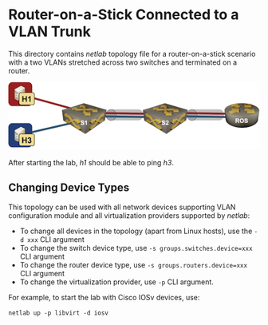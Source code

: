 # Router-on-a-Stick Connected to a VLAN Trunk

This directory contains *netlab* topology file for a router-on-a-stick scenario with a two VLANs stretched across two switches and terminated on a router.

![VLAN trunk topology](netlab-router-stick.png)

After starting the lab, *h1* should be able to ping *h3*.

## Changing Device Types

This topology can be used with all network devices supporting VLAN configuration module and all virtualization providers supported by *netlab*:

* To change all devices in the topology (apart from Linux hosts), use the `-d xxx` CLI argument
* To change the switch device type, use `-s groups.switches.device=xxx` CLI argument
* To change the router device type, use `-s groups.routers.device=xxx` CLI argument
* To change the virtualization provider, use `-p` CLI argument.

For example, to start the lab with Cisco IOSv devices, use:

```
netlab up -p libvirt -d iosv
```
